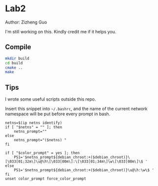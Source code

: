 # Lab2
Author: Zizheng Guo

I'm still working on this. Kindly credit me if it helps you.

## Compile
```bash
mkdir build
cd build
cmake ..
make
```

## Tips
I wrote some useful scripts outside this repo.

Insert this snippet into `~/.bashrc`, and the name of the current network namespace will be put before every prompt in bash.

``` shell
netns=$(ip netns identify)
if [ "$netns" = "" ]; then
    netns_prompt=""
else
    netns_prompt="($netns) "
fi

if [ "$color_prompt" = yes ]; then
    PS1='$netns_prompt${debian_chroot:+($debian_chroot)}\[\033[01;32m\]\u@\h\[\033[00m\]:\[\033[01;34m\]\w\[\033[00m\]\$ '
else
    PS1='$netns_prompt${debian_chroot:+($debian_chroot)}\u@\h:\w\$ '
fi
unset color_prompt force_color_prompt
```

